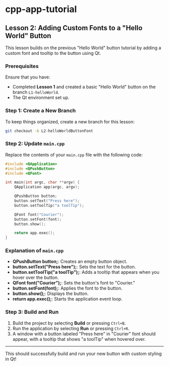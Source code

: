 # cpp-app-tutorial

## Lesson 2: Adding Custom Fonts to a "Hello World" Button

This lesson builds on the previous "Hello World" button tutorial by adding a custom font and tooltip to the button using Qt.

### Prerequisites

Ensure that you have:
- Completed **Lesson 1** and created a basic "Hello World" button on the branch `L1-helloWorld`.
- The Qt environment set up.

### Step 1: Create a New Branch

To keep things organized, create a new branch for this lesson:
```bash
git checkout -b L2-helloWorldButtonFont
```

### Step 2: Update `main.cpp`

Replace the contents of your `main.cpp` file with the following code:

```cpp
#include <QApplication>
#include <QPushButton>
#include <QFont>

int main(int argc, char **argv) {
    QApplication app(argc, argv);

    QPushButton button;
    button.setText("Press here");
    button.setToolTip("a toolTip");

    QFont font("Courier");
    button.setFont(font);
    button.show();

    return app.exec();
}
```

### Explanation of `main.cpp`

- **QPushButton button;**: Creates an empty button object.
- **button.setText("Press here");**: Sets the text for the button.
- **button.setToolTip("a toolTip");**: Adds a tooltip that appears when you hover over the button.
- **QFont font("Courier");**: Sets the button's font to "Courier."
- **button.setFont(font);**: Applies the font to the button.
- **button.show();**: Displays the button.
- **return app.exec();**: Starts the application event loop.

### Step 3: Build and Run

1. Build the project by selecting **Build** or pressing `Ctrl+B`.
2. Run the application by selecting **Run** or pressing `Ctrl+R`.
3. A window with a button labeled "Press here" in "Courier" font should appear, with a tooltip that shows "a toolTip" when hovered over.

---

This should successfully build and run your new button with custom styling in Qt!